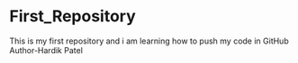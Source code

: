 # First_Repository
This is my first repository and i am learning how to push my code in GitHub
<br>
Author-Hardik Patel
